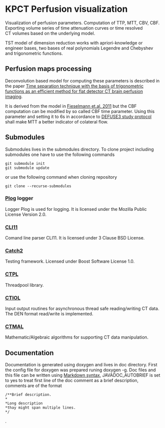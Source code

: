 # KPCT Perfusion visualization

Visualization of perfusion parameters. Computation of TTP, MTT, CBV, CBF. Exporting volume series of time attenuation curves or time resolved CT volumes based on the underlying model.

TST model of dimension reduction works with apriori-knowledge or engineer bases, two bases of real polynomials Legendre and Chebyshev and trigonometric functions.

## Perfusion maps processing

Deconvolution based model for computing these parameters is described in the paper [Time separation technique with the basis of trigonometric functions as an efficient method for flat detector CT brain perfusion imaging](https://arxiv.org/abs/2110.09438).

It is derived from the model in [Fieselmann et.al. 2011](http://dx.doi.org/10.1155/2011/467563) but the CBF computation can be modified by so called CBF time parameter. Using this parameter and setting it to 6s in accordance to [DEFUSE3 study protocol](https://clinicaltrials.gov/ProvidedDocs/15/NCT02586415/Prot_001.pdf) shall make MTT a better indicator of colateral flow.



## Submodules

Submodules lives in the submodules directory. To clone project including submodules one have to use the following commands

```
git submodule init
git submodule update
```
or use the following command when cloning repository

```
git clone --recurse-submodules
```

### [Plog](https://github.com/SergiusTheBest/plog) logger

Logger Plog is used for logging. It is licensed under the Mozilla Public License Version 2.0.

### [CLI11](https://github.com/CLIUtils/CLI11)

Comand line parser CLI11. It is licensed under 3 Clause BSD License.

### [Catch2](https://github.com/catchorg/Catch2)

Testing framework. Licensed under Boost Software License 1.0.

### [CTPL](https://github.com/vit-vit/ctpl)

Threadpool library.

### [CTIOL](https://github.com/kulvait/KCT_ctiol)

Input output routines for asynchronous thread safe reading/writing CT data. The DEN format read/write is implemented.

### [CTMAL](https://github.com/kulvait/KCT_ctmal)

Mathematic/Algebraic algorithms for supporting CT data manipulation.

## Documentation

Documentation is generated using doxygen and lives in doc directory.
First the config file for doxygen was prepared runing doxygen -g.
Doc files and this file can be written using [Markdown syntax](https://daringfireball.net/projects/markdown/syntax), JAVADOC_AUTOBRIEF is set to yes to treat first line of the doc comment as a brief description, comments are of the format 
```
/**Brief description.
*
*Long description
*thay might span multiple lines.
*/
```
.
